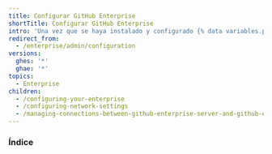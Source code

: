 ```yaml
---
title: Configurar GitHub Enterprise
shortTitle: Configurar GitHub Enterprise
intro: 'Una vez que se haya instalado y configurado {% data variables.product.prodname_ghe_server %}, podrás configurar el aplicativo de acuerdo con las necesidades de tu organización.'
redirect_from:
  - /enterprise/admin/configuration
versions:
  ghes: '*'
  ghae: '*'
topics:
  - Enterprise
children:
  - /configuring-your-enterprise
  - /configuring-network-settings
  - /managing-connections-between-github-enterprise-server-and-github-enterprise-cloud
---
```

### Índice
<!-- if currentVersion ver_gt "enterprise-server@2.15" -->
<!-- endif -->
<!-- if currentVersion ver_gt "enterprise-server@2.16" -->
<!-- endif -->
<!-- if currentVersion ver_gt "enterprise-server@2.21" -->
<!-- endif -->
